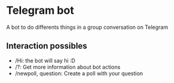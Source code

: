 # Telegram bot

A bot to do differents things in a group conversation on Telegram

## Interaction possibles

  * /Hi: the bot will say hi :D
  * /?: Get more information about bot actions
  * /newpoll, question: Create a poll with your question
